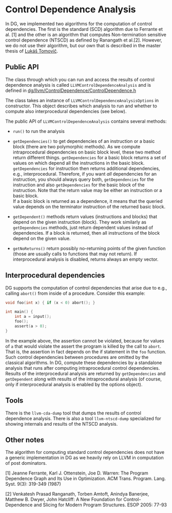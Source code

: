 # Control Dependence Analysis

In DG, we implemented two algorithms for the computation of control dependencies.
The first is the standard (SCD) algorithm due to Ferrante et al. [1] and the other
is an algorithm that computes Non-termination sensitive control dependence (NTSCD) as
defined by Ranangath et al.[2]. However, we do not use their algorithm, but our own
that is described in the master thesis of [Lukáš Tomovič](https://is.muni.cz/th/o1s3u/).

## Public API

The class through which you can run and access the results of control dependence analysis
is called `LLVMControlDependenceAnalysis` and is defined in
[dg/llvm/ControlDependence/ControlDependence.h](../include/dg/llvm/ControlDependence/ControlDependence.h)

The class takes an instance of `LLVMControlDependenceAnalysisOptions` in constructor. This object
describes which analysis to run and whether to compute also interprocedural dependencies (see below).

The public API of `LLVMControlDependenceAnalysis` contains several methods:

* `run()` to run the analysis
* `getDependencies()` to get dependencies of an instruction or a basic block (there are two polymorphic methods).
   As we compute intraprocedural dependencies on basic block level, these two method return different things.
   `getDependencies` for a basic block returns a set of values on which depend all the instructions in the basic
   block. `getDependencies` for instruction then returns additional dependencies, e.g., interprocedural.
   Therefore, if you want _all_ dependencies for an instruction, you should always query both, `getDependencies`
   for the instruction and also `getDependencies` for the basic block of the instruction.
   Note that the return value may be either an instruction or a basic block.   
   If a basic block is returned as a dependence, it means that the queried value depends on the terminator
   instruction of the returned basic block.
   
* `getDependent()` methods return values (instructions and blocks) that depend on the given instruction (block).
   They work similarly as `getDependencies` methods, just return dependent values instead of dependencies.
   If a block is returned, then all instructions of the block depend on the given value.
   
* `getNoReturns()` return possibly no-returning points of the given function (those are usually calls to functions
  that may not return). If interprocedural analysis is disabled, returns always an empty vector.

## Interprocedural dependencies

DG supports the computation of control dependencies that arise due to e.g., calling `abort()` from inside of a procedure.
Consider this example:

```C
void foo(int x) { if (x < 0) abort(); }

int main() {
    int a = input();
    foo();
    assert(a > 0);
}
```

In the example above, the assertion cannot be violated, because for values of `a` that would violate the
assert the program is killed by the call to `abort`. That is, the assertion in fact depends on the if statement
in the `foo` function. Such control dependencies between procedures are omitted by the classical algorithms.
In DG, compute these dependencies by a standalone analysis that runs after computing intraprocedural control dependencies.
Results of the interprocedural analysis are returned by `getDependencies` and `getDependent` along with
results of the intraprocedural analysis (of course, only if interprocedural analysis is enabled by the options
object).

## Tools

There is the `llvm-cda-dump` tool that dumps the results of control dependence analysis.
There is also a tool `llvm-ntscd-dump` specialized for showing internals and results of the NTSCD analysis.

## Other notes

The algorithm for computing standard control dependencies does not have a generic implementation in DG
as we heavily rely on LLVM in computation of post dominators.



[1] Jeanne Ferrante, Karl J. Ottenstein, Joe D. Warren: The Program Dependence Graph and Its Use in Optimization.
    ACM Trans. Program. Lang. Syst. 9(3): 319-349 (1987)


[2] Venkatesh Prasad Ranganath, Torben Amtoft, Anindya Banerjee, Matthew B. Dwyer, John Hatcliff:
    A New Foundation for Control-Dependence and Slicing for Modern Program Structures. ESOP 2005: 77-93
